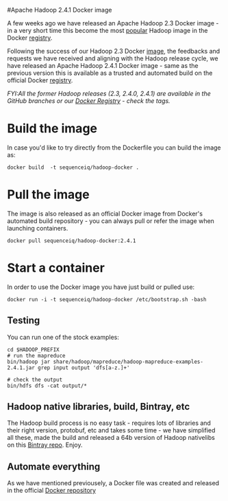 #Apache Hadoop 2.4.1 Docker image

A few weeks ago we have released an Apache Hadoop 2.3 Docker image - in a very short time this become the most [popular](https://registry.hub.docker.com/search?q=hadoop&s=downloads) Hadoop image in the Docker [registry](https://registry.hub.docker.com/).


Following the success of our Hadoop 2.3 Docker [image](https://registry.hub.docker.com/u/sequenceiq/hadoop-docker/), the feedbacks and requests we have received and aligning with the Hadoop release cycle, we have released an Apache Hadoop 2.4.1 Docker image - same as the previous version this is available as a trusted and automated build on the official Docker [registry](https://registry.hub.docker.com/).


_FYI:All the former Hadoop releases (2.3, 2.4.0, 2.4.1) are available in the GitHub branches or our [Docker Registry](https://registry.hub.docker.com/u/sequenceiq/hadoop-docker/) - check the tags._

# Build the image

In case you'd like to try directly from the Dockerfile you can build the image as:

```
docker build  -t sequenceiq/hadoop-docker .
```
# Pull the image

The image is also released as an official Docker image from Docker's automated build repository - you can always pull or refer the image when launching containers.

```
docker pull sequenceiq/hadoop-docker:2.4.1
```

# Start a container

In order to use the Docker image you have just build or pulled use:

```
docker run -i -t sequenceiq/hadoop-docker /etc/bootstrap.sh -bash
```

## Testing

You can run one of the stock examples:

```
cd $HADOOP_PREFIX
# run the mapreduce
bin/hadoop jar share/hadoop/mapreduce/hadoop-mapreduce-examples-2.4.1.jar grep input output 'dfs[a-z.]+'

# check the output
bin/hdfs dfs -cat output/*
```

## Hadoop native libraries, build, Bintray, etc

The Hadoop build process is no easy task - requires lots of libraries and their right version, protobuf, etc and takes some time - we have simplified all these, made the build and released a 64b version of Hadoop nativelibs on this [Bintray repo](https://bintray.com/sequenceiq/sequenceiq-bin/hadoop-native-64bit/2.4.1/view/files). Enjoy.


## Automate everything

As we have mentioned previousely, a Docker file was created and released in the official [Docker repository](https://registry.hub.docker.com/u/sequenceiq/hadoop-docker/)
